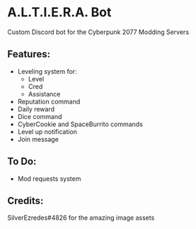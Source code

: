 # A.L.T.I.E.R.A. Bot
Custom Discord bot for the Cyberpunk 2077 Modding Servers

## Features:
 - Leveling system for:
   - Level
   - Cred
   - Assistance
 - Reputation command
 - Daily reward
 - Dice command
 - CyberCookie and SpaceBurrito commands
 - Level up notification
 - Join message

## To Do:
 - Mod requests system

## Credits:
SilverEzredes#4826 for the amazing image assets
